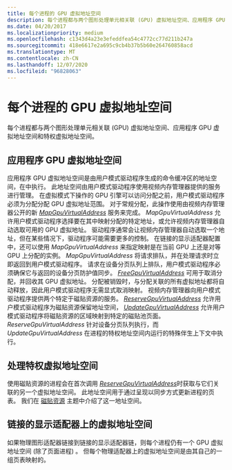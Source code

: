 ```yaml
---
title: 每个进程的 GPU 虚拟地址空间
description: 每个进程都与两个图形处理单元相关联 (GPU) 虚拟地址空间、应用程序 GPU 虚拟地址空间和特权虚拟地址空间。
ms.date: 04/20/2017
ms.localizationpriority: medium
ms.openlocfilehash: c1343d4a23e3efeddfea54c4772cc77d211b247a
ms.sourcegitcommit: 418e6617e2a695c9cb4b37b5b60e264760858acd
ms.translationtype: MT
ms.contentlocale: zh-CN
ms.lasthandoff: 12/07/2020
ms.locfileid: "96828063"
---
```

# <a name="span-iddisplayper-process_gpu_virtual_address_spacesspanper-process-gpu-virtual-address-spaces"></a><span id="display.per-process_gpu_virtual_address_spaces"></span>每个进程的 GPU 虚拟地址空间


每个进程都与两个图形处理单元相关联 (GPU) 虚拟地址空间、应用程序 GPU 虚拟地址空间和特权虚拟地址空间。

## <a name="span-idapplication_gpu_virtual_address_spacespanspan-idapplication_gpu_virtual_address_spacespanspan-idapplication_gpu_virtual_address_spacespanapplication-gpu-virtual-address-space"></a><span id="Application_GPU_virtual_address_space"></span><span id="application_gpu_virtual_address_space"></span><span id="APPLICATION_GPU_VIRTUAL_ADDRESS_SPACE"></span>应用程序 GPU 虚拟地址空间


应用程序 GPU 虚拟地址空间是由用户模式驱动程序生成的命令缓冲区的地址空间，在中执行。 此地址空间由用户模式驱动程序使用视频内存管理器提供的服务进行管理。 在虚拟模式下操作的 GPU 引擎可以访问分配之前，用户模式驱动程序必须为分配分配 GPU 虚拟地址范围。 对于常规分配，此操作使用由视频内存管理器公开的新 [*MapGpuVirtualAddress*](/windows-hardware/drivers/ddi/d3dumddi/nc-d3dumddi-pfnd3dddi_mapgpuvirtualaddresscb) 服务来完成。 *MapGpuVirtualAddress* 允许用户模式驱动程序选择要在其中映射分配的特定地址，或允许视频内存管理器自动选取可用的 GPU 虚拟地址。 驱动程序通常会让视频内存管理器自动选取一个地址，但在某些情况下，驱动程序可能需要更多的控制。 在链接的显示适配器配置中，还可以使用 *MapGpuVirtualAddress* 来指定映射是在当前 GPU 上还是对等 GPU 上分配的实例。 *MapGpuVirtualAddress* 将请求排队，并在处理请求时立即返回到用户模式驱动程序。 请求在设备分页队列上排队，用户模式驱动程序必须确保它与返回的设备分页防护值同步。 [*FreeGpuVirtualAddress*](/windows-hardware/drivers/ddi/d3dumddi/nc-d3dumddi-pfnd3dddi_freegpuvirtualaddresscb) 可用于取消分配，并回收其 GPU 虚拟地址。 分配被销毁时，与分配关联的所有虚拟地址都将自动释放，因此用户模式驱动程序无需显式取消映射。 视频内存管理器向用户模式驱动程序提供两个特定于磁贴资源的服务。 [*ReserveGpuVirtualAddress*](/windows-hardware/drivers/ddi/d3dumddi/nc-d3dumddi-pfnd3dddi_reservegpuvirtualaddresscb) 允许用户模式驱动程序为磁贴资源保留地址空间， [*UpdateGpuVirtualAddress*](/windows-hardware/drivers/ddi/d3dumddi/nc-d3dumddi-pfnd3dddi_updategpuvirtualaddresscb) 允许用户模式驱动程序将磁贴资源的区域映射到特定的磁贴池页面。 *ReserveGpuVirtualAddress* 针对设备分页队列执行，而 *UpdateGpuVirtualAddress* 在进程的特权地址空间内运行的特殊伴生上下文中执行。

## <a name="span-idprocess_privileged_virtual_address_spacespanspan-idprocess_privileged_virtual_address_spacespanspan-idprocess_privileged_virtual_address_spacespanprocess-privileged-virtual-address-space"></a><span id="Process_privileged_virtual_address_space"></span><span id="process_privileged_virtual_address_space"></span><span id="PROCESS_PRIVILEGED_VIRTUAL_ADDRESS_SPACE"></span>处理特权虚拟地址空间


使用磁贴资源的进程会在首次调用 [*ReserveGpuVirtualAddress*](/windows-hardware/drivers/ddi/d3dumddi/nc-d3dumddi-pfnd3dddi_reservegpuvirtualaddresscb)时获取与它们关联的另一个虚拟地址空间。 此地址空间用于通过呈现以同步方式更新进程的页表。 我们在 [磁贴资源](tile-resources.md) 主题中介绍了这一地址空间。

## <a name="span-idvirtual_address_space_on_linked_display_adaptersspanspan-idvirtual_address_space_on_linked_display_adaptersspanspan-idvirtual_address_space_on_linked_display_adaptersspanvirtual-address-space-on-linked-display-adapters"></a><span id="Virtual_address_space_on_linked_display_adapters"></span><span id="virtual_address_space_on_linked_display_adapters"></span><span id="VIRTUAL_ADDRESS_SPACE_ON_LINKED_DISPLAY_ADAPTERS"></span>链接的显示适配器上的虚拟地址空间


如果物理图形适配器链接到链接的显示适配器链，则每个进程仍有一个 GPU 虚拟地址空间 (除了页面进程) 。 但每个物理适配器上的虚拟地址空间是由其自己的一组页表映射的。

 

